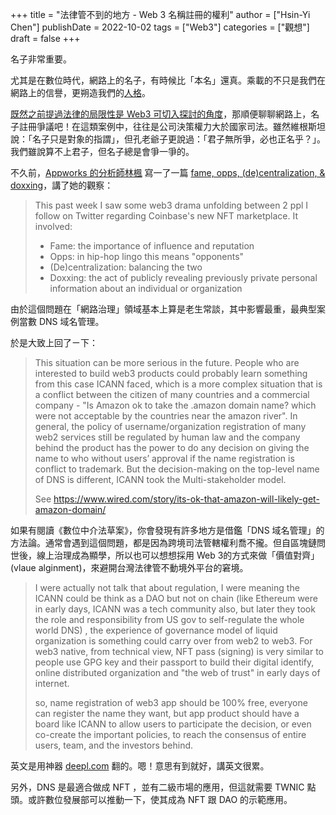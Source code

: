 +++
title = "法律管不到的地方 - Web 3 名稱註冊的權利"
author = ["Hsin-Yi Chen"]
publishDate = 2022-10-02
tags = ["Web3"]
categories = ["觀想"]
draft = false
+++

名子非常重要。

尤其是在數位時代，網路上的名子，有時候比「本名」還真。乘載的不只是我們在網路上的信譽，更朔造我們的[人格](https://hychen.me/posts/20221002203411-%E7%B6%B2%E8%B7%AF%E4%BA%BA%E6%A0%BC/)。

[既然之前提過法律的局限性是 Web3 可切入探討的角度](https://hychen.me/posts/20221002194604-%E5%85%B6%E5%AF%A6_%E8%87%BA%E7%81%A3_web_3_%E7%94%A2%E6%A5%AD%E9%9C%80%E8%A6%81_%E6%95%B8%E4%BD%8D%E4%B8%AD%E4%BB%8B%E6%B3%95_%E9%80%99%E6%A8%A3%E7%AB%8B%E6%B3%95%E7%B2%BE%E7%A5%9E%E7%9A%84%E6%B3%95%E8%A6%8F/)，那順便聊聊網路上，名子註冊爭議吧！在這類案例中，往往是公司決策權力大於國家司法。雖然維根斯坦說：「名子只是對象的指謂」，但孔老爺子更說過：「君子無所爭，必也正名乎？」。我們雖說算不上君子，但名子總是會爭一爭的。

不久前，[Appworks 的分析師林楓](https://appworks.tw/team/natelie-lin/) 寫一了一篇 [fame, opps, (de)centralization, &amp; doxxing](https://mirror.xyz/nataliefenglin.eth/cg6jpNoBlvogwkzcmubqKyNJp9klbCsKnooOopdDIC0?fbclid=IwAR0TJf3LLnsr-icyTgqc1RwNpgS8B5p_CoaD1Pjmepgwr1Ta7aTKpBTtP_E)，講了她的觀察：

> This past week I saw some web3 drama unfolding between 2 ppl I follow on Twitter regarding Coinbase's new NFT marketplace. It involved:
>
> -   Fame: the importance of influence and reputation
> -   Opps: in hip-hop lingo this means "opponents"
> -   (De)centralization: balancing the two
> -   Doxxing: the act of publicly revealing previously private personal information about an individual or organization

由於這個問題在「網路治理」領域基本上算是老生常談，其中影響最重，最典型案例當數 DNS 域名管理。

於是大致上回了ㄧ下：

> This situation can be more serious in the future. People who are interested to build web3 products could probably learn something from this case ICANN faced, which is a more complex situation that is a conflict between the citizen of many countries and a commercial company - "Is Amazon ok to take the .amazon domain name? which were not acceptable by the countries near the amazon river".  In general, the policy of username/organization registration of many web2 services still be regulated by human law and the company behind the product has the power to do any decision on giving the name to who without users’ approval if the name registration is conflict to trademark. But the decision-making on the top-level name of DNS is different, ICANN took the Multi-stakeholder model.
>
> See <https://www.wired.com/story/its-ok-that-amazon-will-likely-get-amazon-domain/>

如果有閱讀《數位中介法草案》，你會發現有許多地方是借鑑「DNS 域名管理」的方法論。通常會遇到這個問題，都是因為跨境司法管轄權利喬不攏。但自區塊鏈問世後，線上治理成為顯學，所以也可以想想採用 Web 3的方式來做「價值對齊」(vlaue alginment)，來避開台灣法律管不動境外平台的窘境。

> I were actually not talk that about regulation, I were meaning the ICANN could be think as a DAO but not on chain (like Ethereum were in early days, ICANN was a tech community  also, but later they took the role and responsibility from US gov to self-regulate the whole world DNS) , the experience of governance model of liquid organization  is something could carry over from web2 to web3. For web3 native, from technical view, NFT pass (signing) is very similar to people use GPG key and their passport to build their digital identify, online distributed organization and "the web of trust"  in early days of internet.
>
> so, name registration of web3 app should be 100% free, everyone can register the name they want, but app product should have a board like ICANN to allow users to participate the decision, or even co-create the important policies, to reach the consensus of entire users, team, and the investors behind.

英文是用神器 [deepl.com](https://www.deepl.com/translator) 翻的。嗯！意思有到就好，講英文很累。

另外，DNS 是最適合做成 NFT ，並有二級市場的應用，但這就需要 TWNIC 點頭。或許數位發展部可以推動一下，使其成為 NFT 跟 DAO 的示範應用。
